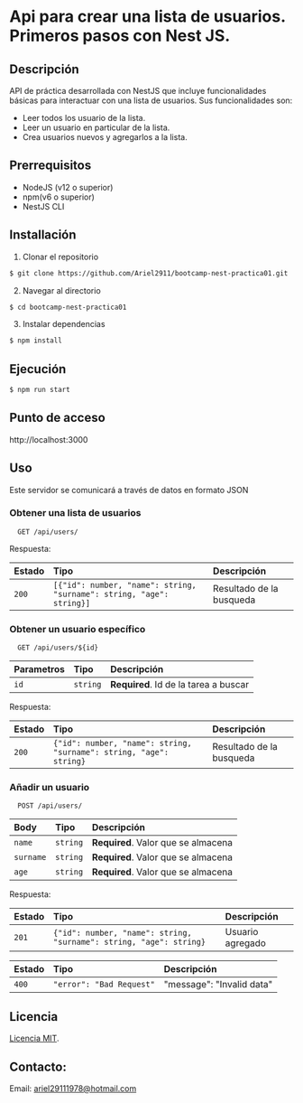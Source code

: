 # Api para crear una lista de usuarios. Primeros pasos con Nest JS.

## Descripción

API de práctica desarrollada con NestJS que incluye funcionalidades básicas para interactuar con una lista de usuarios. Sus funcionalidades son:

- Leer todos los usuario de la lista.
- Leer un usuario en particular de la lista.
- Crea usuarios nuevos y agregarlos a la lista.

## Prerrequisitos

- NodeJS (v12 o superior)
- npm(v6 o superior)
- NestJS CLI

## Installación

1. Clonar el repositorio

```bash
$ git clone https://github.com/Ariel2911/bootcamp-nest-practica01.git
```

2. Navegar al directorio

```bash
$ cd bootcamp-nest-practica01
```

3. Instalar dependencias

```bash
$ npm install
```

## Ejecución

```bash
$ npm run start
```

## Punto de acceso

http://localhost:3000

## Uso

Este servidor se comunicará a través de datos en formato JSON

### Obtener una lista de usuarios

```http
  GET /api/users/
```

Respuesta:

| Estado | Tipo                                                                 | Descripción              |
| :----- | :------------------------------------------------------------------- | :----------------------- |
| `200`  | `[{"id": number, "name": string, "surname": string, "age": string}]` | Resultado de la busqueda |

### Obtener un usuario específico

```http
  GET /api/users/${id}
```

| Parametros | Tipo     | Descripción                           |
| :--------- | :------- | :------------------------------------ |
| `id`       | `string` | **Required**. Id de la tarea a buscar |

Respuesta:

| Estado | Tipo                                                               | Descripción              |
| :----- | :----------------------------------------------------------------- | :----------------------- |
| `200`  | `{"id": number, "name": string, "surname": string, "age": string}` | Resultado de la busqueda |

### Añadir un usuario

```http
  POST /api/users/
```

| Body      | Tipo     | Descripción                         |
| :-------- | :------- | :---------------------------------- |
| `name`    | `string` | **Required**. Valor que se almacena |
| `surname` | `string` | **Required**. Valor que se almacena |
| `age`     | `string` | **Required**. Valor que se almacena |

Respuesta:

| Estado | Tipo                                                               | Descripción      |
| :----- | :----------------------------------------------------------------- | :--------------- |
| `201`  | `{"id": number, "name": string, "surname": string, "age": string}` | Usuario agregado |

| Estado | Tipo                     | Descripción               |
| :----- | :----------------------- | :------------------------ |
| `400`  | `"error": "Bad Request"` | "message": "Invalid data" |

## Licencia

[Licencia MIT](https://es.wikipedia.org/wiki/Licencia_MIT).

## Contacto:

Email: ariel29111978@hotmail.com
